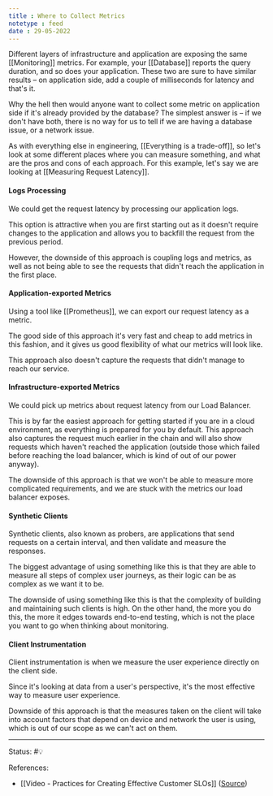```yaml
---
title : Where to Collect Metrics
notetype : feed
date : 29-05-2022
---
```


Different layers of infrastructure and application are exposing the same [[Monitoring]] metrics. For example, your [[Database]] reports the query duration, and so does your application. These two are sure to have similar results – on application side, add a couple of milliseconds for latency and that's it.

Why the hell then would anyone want to collect some metric on application side if it's already provided by the database? The simplest answer is – if we don't have both, there is no way for us to tell if we are having a database issue, or a network issue.

As with everything else in engineering, [[Everything is a trade-off]], so let's look at some different places where you can measure something, and what are the pros and cons of each approach. For this example, let's say we are looking at [[Measuring Request Latency]].

#### Logs Processing

We could get the request latency by processing our application logs. 

This option is attractive when you are first starting out as it doesn't require changes to the application and allows you to backfill the request from the previous period.

However, the downside of this approach is coupling logs and metrics, as well as not being able to see the requests that didn't reach the application in the first place.

#### Application-exported Metrics

Using a tool like [[Prometheus]], we can export our request latency as a metric. 

The good side of this approach it's very fast and cheap to add metrics in this fashion, and it gives us good flexibility of what our metrics will look like.

This approach also doesn't capture the requests that didn't manage to reach our service.

#### Infrastructure-exported Metrics

We could pick up metrics about request latency from our Load Balancer.

This is by far the easiest approach for getting started if you are in a cloud environment, as everything is prepared for you by default. This approach also captures the request much earlier in the chain and will also show requests which haven't reached the application (outside those which failed before reaching the load balancer, which is kind of out of our power anyway).

The downside of this approach is that we won't be able to measure more complicated requirements, and we are stuck with the metrics our load balancer exposes.

#### Synthetic Clients

Synthetic clients, also known as probers, are applications that send requests on a certain interval, and then validate and measure the responses.

The biggest advantage of using something like this is that they are able to measure all steps of complex user journeys, as their logic can be as complex as we want it to be.

The downside of using something like this is that the complexity of building and maintaining such clients is high. On the other hand, the more you do this, the more it edges towards end-to-end testing, which is not the place you want to go when thinking about monitoring.


#### Client Instrumentation

Client instrumentation is when we measure the user experience directly on the client side.

Since it's looking at data from a user's perspective, it's the most effective way to measure user experience.

Downside of this approach is that the measures taken on the client will take into account factors that depend on device and network the user is using, which is out of our scope as we can't act on them.


-----

Status: #💡 

References:
- [[Video - Practices for Creating Effective Customer SLOs]] ([Source](https://www.infoq.com/presentations/slo-pitfalls-2019/))
